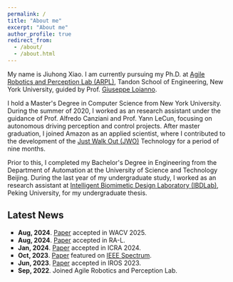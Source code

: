 ```yaml
---
permalink: /
title: "About me"
excerpt: "About me"
author_profile: true
redirect_from: 
  - /about/
  - /about.html
---
```

My name is Jiuhong Xiao. I am currently pursuing my Ph.D. at [Agile Robotics and Perception Lab (ARPL)](https://wp.nyu.edu/arpl/), Tandon School of Engineering, New York University, guided by Prof. [Giuseppe Loianno](https://engineering.nyu.edu/faculty/giuseppe-loianno). 

I hold a Master's Degree in Computer Science from New York University. During the summer of 2020, I worked as an research assistant under the guidance of Prof. Alfredo Canziani and Prof. Yann LeCun, focusing on autonomous driving perception and control projects. After master graduation, I joined Amazon as an applied scientist, where I contributed to the development of the [Just Walk Out (JWO)](https://www.justwalkout.com/) Technology for a period of nine months.

Prior to this, I completed my Bachelor's Degree in Engineering from the Department of Automation at the University of Science and Technology Beijing. During the last year of my undergraduate study, I worked as an research assistant at [Intelligent Biomimetic Design Laboratory (IBDLab)](http://en.ibdl.pku.edu.cn/), Peking University, for my undergraduate thesis.

## Latest News

<p class="aboutme">
<ul style="list-style-type:square">
  <li><b>Aug, 2024</b>. <a href="https://arxiv.org/abs/2308.00090">Paper</a> accepted in WACV 2025.</li>
  <li><b>Aug, 2024</b>. <a href="https://arxiv.org/abs/2405.20470">Paper</a> accepted in RA-L.</li>
  <li><b>Jan, 2024</b>. <a href="https://arxiv.org/abs/2310.04781">Paper</a> accepted in ICRA 2024.</li>
  <li><b>Oct, 2023</b>. <a href="https://arxiv.org/abs/2310.04781">Paper</a> featured on <a href="https://spectrum.ieee.org/video-friday-strandbeest-2">IEEE Spectrum</a>.</li>
  <li><b>Jun, 2023</b>. <a href="https://arxiv.org/abs/2306.02994">Paper</a> accepted in IROS 2023.</li>
  <li><b>Sep, 2022</b>. Joined Agile Robotics and Perception Lab.</li>  

</ul>
</p>

<script type='text/javascript' id='clustrmaps' src='//cdn.clustrmaps.com/map_v2.js?cl=ffffff&w=300&t=tt&d=-MWEhEwXL18-z6a71He_v6wDa3SbINMR5BwKBAOMCJk&co=2d78ad&ct=ffffff&cmo=3acc3a&cmn=ff5353'></script>